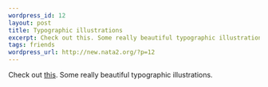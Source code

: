 ```yaml
--- 
wordpress_id: 12
layout: post
title: Typographic illustrations
excerpt: Check out this. Some really beautiful typographic illustrations.
tags: friends
wordpress_url: http://new.nata2.org/?p=12
---
```

Check out <a href="http://www.bemboszoo.com/">this</a>. Some really beautiful typographic illustrations.
